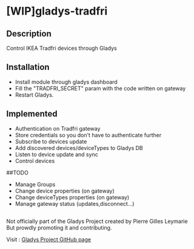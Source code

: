# [WIP]gladys-tradfri

## Description
Control IKEA Tradfri devices through Gladys

 
## Installation

- Install module through gladys dashboard
- Fill the "TRADFRI_SECRET" param with the code written on gateway
- Restart Gladys.

## Implemented
- Authentication on Tradfri gateway
- Store credentials so you don't have to authenticate further
- Subscribe to devices update
- Add discovered devices/deviceTypes to Gladys DB
- Listen to device update and sync
- Control devices

##TODO
- Manage Groups
- Change device properties (on gateway)
- Change deviceTypes properties (on gateway)
- Manage gateway status (updates,disconnect...)

##
Not officially part of the Gladys Project created by Pierre Gilles Leymarie
But prowdly promoting it and contributing.

Visit : [Gladys Project GitHub page](https://github.com/GladysProject/Gladys)